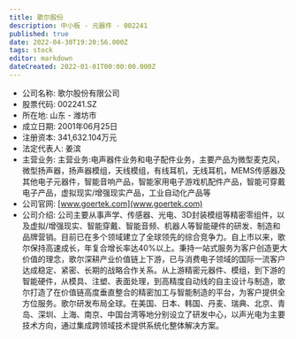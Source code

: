 ```yaml
---
title: 歌尔股份
description: 中小板 - 元器件 - 002241
published: true
date: 2022-04-30T19:20:56.000Z
tags: stock
editor: markdown
dateCreated: 2022-01-01T00:00:00.000Z
---
```


- 公司名称: 歌尔股份有限公司
- 股票代码: 002241.SZ
- 所在地: 山东 - 潍坊市
- 成立日期: 2001年06月25日
- 注册资本: 341,632.104万元
- 法定代表人: 姜滨
- 主营业务: 主营业务:电声器件业务和电子配件业务，主要产品为微型麦克风，微型扬声器，扬声器模组，天线模组，有线耳机，无线耳机，MEMS传感器及其他电子元器件，智能音响产品，智能家用电子游戏机配件产品，智能可穿戴电子产品，虚拟现实/增强现实产品，工业自动化产品等
- 公司官网: [www.goertek.com](www.goertek.com)
- 公司介绍: 公司主要从事声学、传感器、光电、3D封装模组等精密零组件，以及虚拟/增强现实、智能穿戴、智能音频、机器人等智能硬件的研发、制造和品牌营销。目前已在多个领域建立了全球领先的综合竞争力。自上市以来，歌尔保持高速成长，年复合增长率达40%以上。秉持一站式服务为客户创造更大价值的理念，歌尔深耕产业价值链上下游，已与消费电子领域的国际一流客户达成稳定、紧密、长期的战略合作关系。从上游精密元器件、模组，到下游的智能硬件，从模具、注塑、表面处理，到高精度自动线的自主设计与制造，歌尔打造了在价值链高度垂直整合的精密加工与智能制造的平台，为客户提供全方位服务。歌尔研发布局全球。在美国、日本、韩国、丹麦、瑞典、北京、青岛、深圳、上海、南京、中国台湾等地分别设立了研发中心，以声光电为主要技术方向，通过集成跨领域技术提供系统化整体解决方案。


